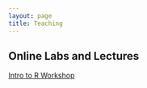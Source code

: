 ```yaml
---
layout: page
title: Teaching
---
```


## Online Labs and Lectures

[Intro to R Workshop](http://cbesaw.github.io/r-workshop/home.html)

